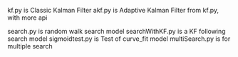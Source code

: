 kf.py is Classic Kalman Filter
akf.py is Adaptive Kalman Filter from kf.py, with more api

search.py is random walk search model
searchWithKF.py is a KF following search model
sigmoidtest.py is Test of curve_fit model
multiSearch.py is for multiple search



